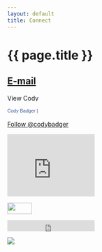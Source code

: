 ```yaml
---
layout: default
title: Connect
---
```


# {{ page.title }}

## [E-mail](mailto:c@codycardbadger.com)

<a href="https://www.linkedin.com/pub/cody-badger/4/158/11b"><img src="https://static.licdn.com/scds/common/u/img/webpromo/btn_profile_bluetxt_80x15.png" width="80" height="15" border="0" alt="View Cody Badger's profile on LinkedIn"></a>

<a href="https://www.facebook.com/codybadger" title="Cody Badger" style="font-family: &quot;lucida grande&quot;,tahoma,verdana,arial,sans-serif; font-size: 11px; font-variant: normal; font-style: normal; font-weight: normal; color: #3B5998; text-decoration: none;" target="_TOP">Cody Badger</a><span style="font-family: &#039;lucida grande&#039;,tahoma,verdana,arial,sans-serif;font-size: 11px;line-height: 16px;font-variant: normal;font-style: normal;font-weight: normal;color: #555555;text-decoration: none;">&nbsp;|&nbsp;</span><br /><a href="https://www.facebook.com/codybadger" title="Cody Badger" target="_TOP"><img class="img" src="https://badge.facebook.com/badge/2502745.10096.1093797307.png" style="border: 0px;" alt="" /></a>

<a href="https://twitter.com/codybadger" class="twitter-follow-button" data-show-count="false">Follow @codybadger</a> <script>!function(d,s,id){var js,fjs=d.getElementsByTagName(s)[0],p=/^http:/.test(d.location)?'http':'https';if(!d.getElementById(id)){js=d.createElement(s);js.id=id;js.src=p+'://platform.twitter.com/widgets.js';fjs.parentNode.insertBefore(js,fjs);}}(document, 'script', 'twitter-wjs');</script>

<iframe src="http://githubbadge.appspot.com/codybadger?a=0" style="border: 0;height: 142px;width: 200px;overflow: hidden;" frameBorder="0"></iframe>

<a href="http://www.flickr.com/photos/codybadger/" title="See my photos on Flickr!"><img src="https://s.yimg.com/pw/images/goodies/white-flickr.png" width="56" height="26" alt=""></a>

<iframe src="https://embed.spotify.com/follow/1/?uri=spotify:artist:1vCWHaC5f2uS3yhpwWbIA6&size=basic&theme=light&show-count=0" width="200" height="25" scrolling="no" frameborder="0" style="border:none; overflow:hidden;" allowtransparency="true"></iframe>

<a href="https://www.youtube.com/user/codybadger"><img src="http://youtube.com/yt/img/logo_1x.png" /></a>

